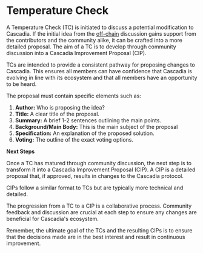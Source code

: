 # Temperature Check

A Temperature Check (TC) is initiated to discuss a potential modification to Cascadia. If the initial idea from the [off-chain](https://cascadia.gitbook.io/gitbook/governance/off-chain) discussion gains support from the contributors and the community alike, it can be crafted into a more detailed proposal. The aim of a TC is to develop through community discussion into a Cascadia Improvement Proposal (CIP).

TCs are intended to provide a consistent pathway for proposing changes to Cascadia. This ensures all members can have confidence that Cascadia is evolving in line with its ecosystem and that all members have an opportunity to be heard.

&#x20;The proposal must contain specific elements such as:

1. **Author:** Who is proposing the idea?&#x20;
2. **Title:** A clear title of the proposal.&#x20;
3. **Summary:** A brief 1-2 sentences outlining the main points.&#x20;
4. **Background/Main Body:** This is the main subject of the proposal
5. **Specification:** An explanation of the proposed solution.&#x20;
6. **Voting:** The outline of the exact voting options.



**Next Steps**&#x20;

Once a TC has matured through community discussion, the next step is to transform it into a Cascadia Improvement Proposal (CIP). A CIP is a detailed proposal that, if approved, results in changes to the Cascadia protocol.

CIPs follow a similar format to TCs but are typically more technical and detailed.

The progression from a TC to a CIP is a collaborative process. Community feedback and discussion are crucial at each step to ensure any changes are beneficial for Cascadia's ecosystem.

Remember, the ultimate goal of the TCs and the resulting CIPs is to ensure that the decisions made are in the best interest and result in continuous improvement.
